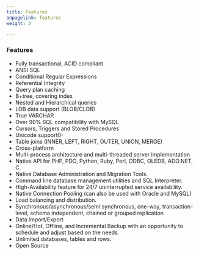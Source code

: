 ```yaml
---
title: Features
onpagelink: features
weight: 2

---
```


### **Features**

- Fully transactional, ACID compliant
- ANSI SQL
- Conditional Regular Expressions
- Referential Integrity
- Query plan caching
- B+tree, covering index
- Nested and Hierarchical queries
- LOB data support (BLOB/CLOB)
- True VARCHAR
- Over 90% SQL compatibility with MySQL
- Cursors, Triggers and Stored Procedures
- Unicode support0-
- Table joins (INNER, LEFT, RIGHT, OUTER, UNION, MERGE)
- Cross-platform
- Multi-process architecture and multi-threaded server implementation
- Native API for PHP, PDO, Python, Ruby, Perl, ODBC, OLEDB, ADO.NET, C.
- Native Database Administration and Migration Tools.
- Command line database management utilities and SQL Interpreter.
- High-Availability feature for 24/7 uninterrupted service availability.
- Native Connection Pooling (can also be used with Oracle and MySQL)
- Load balancing and distribution.
- Synchronous/asynchronous/semi synchronous, one-way, transaction-level, schema independent, chained or grouped replication
- Data Import/Export
- Online/Hot, Offline, and Incremental Backup with an opportunity to schedule and adjust based on the needs.
- Unlimited databases, tables and rows.
- Open Source
 
